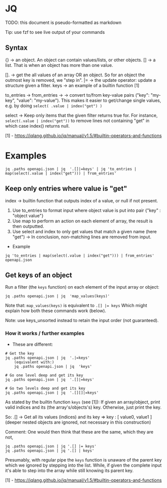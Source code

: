 # JQ

TODO: this document is pseudo-formatted as markdown

Tip: use fzf to see live output of your commands

## Syntax

{} -> an object. An object can contain values/lists, or other objects.
[] -> a list. That is when an object has more than one value.

[].  -> get the all values of an array OR an object. So for an object the outmost key is removed, we "step in".
|=   -> the update operator: update a structure given a filter.
keys -> an example of a builtin function [1]


to_entries   ->
from_entries ->
             -> convert to/from key-value pairs ("key": "my-key", "value": "my-value").
                This makes it easier to get/change single values, e.g. by doing `select( .value | index("get") )`

select  ->  Keep only items that the given filter returns true for.
            For instance, `select(.value | index("get"))` to remove lines not containing "get" in which case index() returns null.


[1] - https://jqlang.github.io/jq/manual/v1.5/#builtin-operators-and-functions


# Examples

```
jq .paths openapi.json | jq  '.[]|=keys' | jq 'to_entries | map(select(.value | index("get"))) | from_entries'
```

## Keep only entries where value is "get"

index -> builtin function that outputs index of a value, or null if not present.

1. Use to_entries to format input where object value is put into pair {"key" : "object value"}
2. Use map to perform an action on each element of array, the result is then outputted.
3. Use select and index to only get values that match a given name (here "get")
-> In conclusion, non-matching lines are removed from input.

- Example
```
jq 'to_entries | map(select(.value | index("get"))) | from_entries' openapi.json
```

## Get keys of an object

Run a filter (the `keys` function) on each element of the input array or object:
```
jq .paths openapi.json | jq  'map_values(keys)'
```

Note that: `map_values(keys)` is equivalent to `.[] |= keys`
           Which might explain how both these commands work (below).

Note: use keys_unsorted instead to retain the input order (not guaranteed).

### How it works / further examples

- These are different:
```
# Get the key
jq .paths openapi.json | jq  '.|=keys'
    (equivalent with:)
    jq .paths openapi.json | jq  'keys'

# Go one level deep and get its key
jq .paths openapi.json | jq  '.[]|=keys'

# Go two levels deep and get its key
jq .paths openapi.json | jq  '.[][]|=keys'
```

As stated by the builtin function `keys` (see [1]):
If given an array/object, print valid indices and its (the array's/objects's) key.
Otherwise, just print the key.

So:
.[] -> Get all its values (indices) and its key => key : [ value0, value1 ]
      (deeper nested objects are ignored, not necessary in this construction)

Comment: One would then think that these are the same, which they are not,
```
jq .paths openapi.json | jq '.[] |= keys'
jq .paths openapi.json | jq '.[] | keys'
```
Presumably, with regular pipe the `keys` function is unaware of the parent key which we ignored by stepping into the list.
While, if given the complete input it's able to step into the array while still knowing its parent key.


[1] - https://jqlang.github.io/jq/manual/v1.5/#builtin-operators-and-functions
